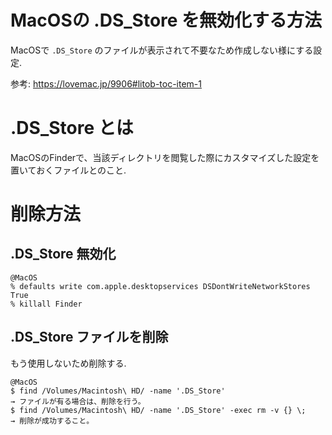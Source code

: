 # MacOSの .DS_Store を無効化する方法
MacOSで `.DS_Store` のファイルが表示されて不要なため作成しない様にする設定.  

参考: https://lovemac.jp/9906#litob-toc-item-1

# .DS_Store とは
MacOSのFinderで、当該ディレクトリを閲覧した際にカスタマイズした設定を置いておくファイルとのこと.

# 削除方法
## .DS_Store 無効化
```
@MacOS
% defaults write com.apple.desktopservices DSDontWriteNetworkStores True
% killall Finder
```

## .DS_Store ファイルを削除
もう使用しないため削除する.
```
@MacOS
$ find /Volumes/Macintosh\ HD/ -name '.DS_Store'
→ ファイルが有る場合は、削除を行う。
$ find /Volumes/Macintosh\ HD/ -name '.DS_Store' -exec rm -v {} \;
→ 削除が成功すること。
```
